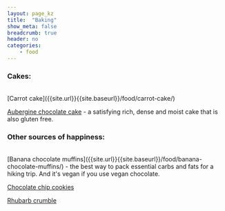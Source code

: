```yaml
---
layout: page_kz
title:  "Baking"
show_meta: false
breadcrumb: true
header: no
categories:
    - food
---
```


### Cakes: 

<br/>
[Carrot cake]({{site.url}}{{site.baseurl}}/food/carrot-cake/)

[Aubergine chocolate cake]({{site.url}}{{site.baseurl}}/food/aubergine-chocolate-cake/) - a satisfying rich, dense and moist cake that is also gluten free.


### Other sources of happiness:

<br/>
[Banana chocolate muffins]({{site.url}}{{site.baseurl}}/food/banana-chocolate-muffins/) - the best way to pack essential carbs and fats for a hiking trip. And it's vegan if you use vegan chocolate.

[Chocolate chip cookies]({{site.url}}{{site.baseurl}}/food/chocolate-chip-cookies/)

[Rhubarb crumble]({{site.url}}{{site.baseurl}}/food/rhubarb-crumble/)